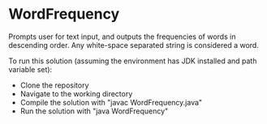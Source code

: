 # WordFrequency
Prompts user for text input, and outputs the frequencies of words in descending order.
Any white-space separated string is considered a word.

To run this solution (assuming the environment has JDK installed and path variable set):
 - Clone the repository
 - Navigate to the working directory
 - Compile the solution with "javac WordFrequency.java"
 - Run the solution with "java WordFrequency"